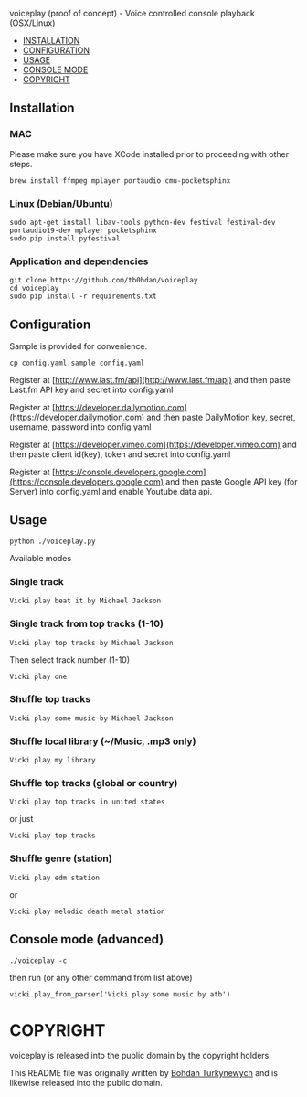 voiceplay (proof of concept) - Voice controlled console playback (OSX/Linux)

- [INSTALLATION](#installation)
- [CONFIGURATION](#configuration)
- [USAGE](#usage)
- [CONSOLE MODE](#console-mode-advanced)
- [COPYRIGHT](#copyright)


## Installation

### MAC


Please make sure you have XCode installed prior to proceeding with other steps.

```
brew install ffmpeg mplayer portaudio cmu-pocketsphinx
```

### Linux (Debian/Ubuntu)

```
sudo apt-get install libav-tools python-dev festival festival-dev portaudio19-dev mplayer pocketsphinx
sudo pip install pyfestival
```

### Application and dependencies

```
git clone https://github.com/tb0hdan/voiceplay
cd voiceplay
sudo pip install -r requirements.txt
```

## Configuration

Sample is provided for convenience.

```
cp config.yaml.sample config.yaml
```


Register at [http://www.last.fm/api](http://www.last.fm/api) and then
paste Last.fm API key and secret into config.yaml

Register at [https://developer.dailymotion.com](https://developer.dailymotion.com) and then
paste DailyMotion key, secret, username, password into config.yaml

Register at [https://developer.vimeo.com](https://developer.vimeo.com) and then
paste client id(key), token and secret into config.yaml

Register at [https://console.developers.google.com](https://console.developers.google.com) and then
paste Google API key (for Server) into config.yaml and enable Youtube data api.


## Usage

```
python ./voiceplay.py
```

Available modes

### Single track

```
Vicki play beat it by Michael Jackson
```

### Single track from top tracks (1-10)

```
Vicki play top tracks by Michael Jackson
```

Then select track number (1-10)

```
Vicki play one
```

### Shuffle top tracks

```
Vicki play some music by Michael Jackson
```

### Shuffle local library (~/Music, .mp3 only)

```
Vicki play my library
```

### Shuffle top tracks (global or country)

```
Vicki play top tracks in united states
```

or just

```
Vicki play top tracks
```

### Shuffle genre (station)

```
Vicki play edm station
```

or

```
Vicki play melodic death metal station
```

## Console mode (advanced)

```
./voiceplay -c
```

then run (or any other command from list above)

```
vicki.play_from_parser('Vicki play some music by atb')
```




# COPYRIGHT

voiceplay is released into the public domain by the copyright holders.

This README file was originally written by [Bohdan Turkynewych](https://github.com/tb0hdan) and is likewise released into the public domain.
